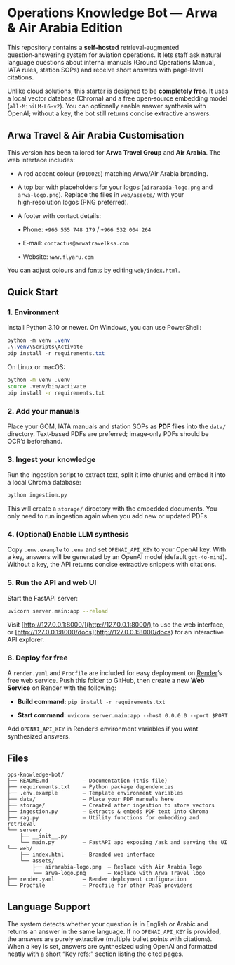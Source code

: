 # Operations Knowledge Bot — Arwa & Air Arabia Edition

This repository contains a **self‑hosted** retrieval‑augmented question‑answering system for aviation operations.  It lets staff ask natural language questions about internal manuals (Ground Operations Manual, IATA rules, station SOPs) and receive short answers with page‑level citations.

Unlike cloud solutions, this starter is designed to be **completely free**.  It uses a local vector database (Chroma) and a free open‑source embedding model (`all‑MiniLM‑L6‑v2`).  You can optionally enable answer synthesis with OpenAI; without a key, the bot still returns concise extractive answers.

## Arwa Travel & Air Arabia Customisation

This version has been tailored for **Arwa Travel Group** and **Air Arabia**.  The web interface includes:

* A red accent colour (`#D10028`) matching Arwa/Air Arabia branding.
* A top bar with placeholders for your logos (`airarabia-logo.png` and `arwa-logo.png`).  Replace the files in `web/assets/` with your high‑resolution logos (PNG preferred).
* A footer with contact details:

  • Phone: `+966 555 748 179` / `+966 532 004 264`

  • E‑mail: `contactus@arwatravelksa.com`

  • Website: `www.flyaru.com`

You can adjust colours and fonts by editing `web/index.html`.

## Quick Start

### 1. Environment

Install Python 3.10 or newer.  On Windows, you can use PowerShell:

```powershell
python -m venv .venv
.\.venv\Scripts\Activate
pip install -r requirements.txt
```

On Linux or macOS:

```bash
python -m venv .venv
source .venv/bin/activate
pip install -r requirements.txt
```

### 2. Add your manuals

Place your GOM, IATA manuals and station SOPs as **PDF files** into the `data/` directory.  Text‑based PDFs are preferred; image‑only PDFs should be OCR’d beforehand.

### 3. Ingest your knowledge

Run the ingestion script to extract text, split it into chunks and embed it into a local Chroma database:

```bash
python ingestion.py
```

This will create a `storage/` directory with the embedded documents.  You only need to run ingestion again when you add new or updated PDFs.

### 4. (Optional) Enable LLM synthesis

Copy `.env.example` to `.env` and set `OPENAI_API_KEY` to your OpenAI key.  With a key, answers will be generated by an OpenAI model (default `gpt-4o-mini`).  Without a key, the API returns concise extractive snippets with citations.

### 5. Run the API and web UI

Start the FastAPI server:

```bash
uvicorn server.main:app --reload
```

Visit [http://127.0.0.1:8000/](http://127.0.0.1:8000/) to use the web interface, or [http://127.0.0.1:8000/docs](http://127.0.0.1:8000/docs) for an interactive API explorer.

### 6. Deploy for free

A `render.yaml` and `Procfile` are included for easy deployment on [Render](https://render.com/)’s free web service.  Push this folder to GitHub, then create a new **Web Service** on Render with the following:

* **Build command:** `pip install -r requirements.txt`

* **Start command:** `uvicorn server.main:app --host 0.0.0.0 --port $PORT`

Add `OPENAI_API_KEY` in Render’s environment variables if you want synthesized answers.

## Files

```
ops-knowledge-bot/
├── README.md           – Documentation (this file)
├── requirements.txt    – Python package dependencies
├── .env.example        – Template environment variables
├── data/               – Place your PDF manuals here
├── storage/            – Created after ingestion to store vectors
├── ingestion.py        – Extracts & embeds PDF text into Chroma
├── rag.py              – Utility functions for embedding and retrieval
└── server/
    ├── __init__.py
    └── main.py         – FastAPI app exposing /ask and serving the UI
└── web/
    ├── index.html      – Branded web interface
    └── assets/
        ├── airarabia-logo.png  – Replace with Air Arabia logo
        └── arwa-logo.png       – Replace with Arwa Travel logo
├── render.yaml         – Render deployment configuration
└── Procfile            – Procfile for other PaaS providers
```

## Language Support

The system detects whether your question is in English or Arabic and returns an answer in the same language.  If no `OPENAI_API_KEY` is provided, the answers are purely extractive (multiple bullet points with citations).  When a key is set, answers are synthesized using OpenAI and formatted neatly with a short “Key refs:” section listing the cited pages.